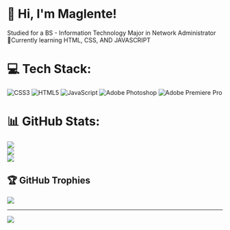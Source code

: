 # 👋 Hi, I'm Maglente!
 Studied for a BS - Information Technology Major in Network Administrator<br>
🌱Currently learning HTML, CSS,  AND JAVASCRIPT<br>


# 💻 Tech Stack:
![CSS3](https://img.shields.io/badge/css3-%231572B6.svg?style=for-the-badge&logo=css3&logoColor=white) ![HTML5](https://img.shields.io/badge/html5-%23E34F26.svg?style=for-the-badge&logo=html5&logoColor=white) ![JavaScript](https://img.shields.io/badge/javascript-%23323330.svg?style=for-the-badge&logo=javascript&logoColor=%23F7DF1E) ![Adobe Photoshop](https://img.shields.io/badge/adobe%20photoshop-%2331A8FF.svg?style=for-the-badge&logo=adobe%20photoshop&logoColor=white) ![Adobe Premiere Pro](https://img.shields.io/badge/Adobe%20Premiere%20Pro-9999FF.svg?style=for-the-badge&logo=Adobe%20Premiere%20Pro&logoColor=white)
# 📊 GitHub Stats:
![](https://github-readme-stats.vercel.app/api?username=HappyDaywebdev&theme=dark&hide_border=false&include_all_commits=false&count_private=false)<br/>
![](https://github-readme-streak-stats.herokuapp.com/?user=HappyDaywebdev&theme=dark&hide_border=false)<br/>
![](https://github-readme-stats.vercel.app/api/top-langs/?username=HappyDaywebdev&theme=dark&hide_border=false&include_all_commits=false&count_private=false&layout=compact)

## 🏆 GitHub Trophies
![](https://github-profile-trophy.vercel.app/?username=HappyDaywebdev&theme=radical&no-frame=false&no-bg=true&margin-w=4)

---
[![](https://visitcount.itsvg.in/api?id=HappyDaywebdev&icon=0&color=0)](https://visitcount.itsvg.in)

<!-- Proudly created with GPRM ( https://gprm.itsvg.in ) -->
